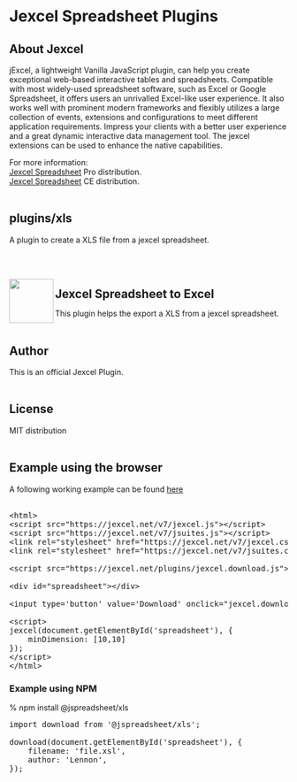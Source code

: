 <h1>Jexcel Spreadsheet Plugins</h1>

## About Jexcel

jExcel, a lightweight Vanilla JavaScript plugin, can help you create exceptional web-based interactive tables and spreadsheets. Compatible with most widely-used spreadsheet software, such as Excel or Google Spreadsheet, it offers users an unrivalled Excel-like user experience. It also works well with prominent modern frameworks and flexibly utilizes a large collection of events, extensions and configurations to meet different application requirements. Impress your clients with a better user experience and a great dynamic interactive data management tool. The jexcel extensions can be used to enhance the native capabilities.

For more information:<br>
<a href='https://jexcel.net/v7'>Jexcel Spreadsheet</a> Pro distribution.<br>
<a href='https://bossanova.uk/jexcel/v4'>Jexcel Spreadsheet</a> CE distribution.<br><br>

## plugins/xls
A plugin to create a XLS file from a jexcel spreadsheet.

<br><br>

<img src='https://jexcel.net/templates/default/img/jexcel-to-excel-plugin-icon.png' width='80' align='left'>

<h2 style='margin-bottom: 0px;'>Jexcel Spreadsheet to Excel</h2>

This plugin helps the export a XLS from a jexcel spreadsheet.<br><br>

<h2>Author</h2>
This is an official Jexcel Plugin.<br><br>

<h2>License</h2>
MIT distribution<br><br>

<h2>Example using the browser</h2>
A following working example can be found <a href='https://jexcel.net/plugins/jexcel-to-excel'>here</a><br><br>

<pre class="prettyprint linenums">
&#60;html>
&#60;script src="https://jexcel.net/v7/jexcel.js">&#60;/script>
&#60;script src="https://jexcel.net/v7/jsuites.js">&#60;/script>
&#60;link rel="stylesheet" href="https://jexcel.net/v7/jexcel.css" type="text/css" />
&#60;link rel="stylesheet" href="https://jexcel.net/v7/jsuites.css" type="text/css" />

&#60;script src="https://jexcel.net/plugins/jexcel.download.js">&#60;/script>

&#60;div id="spreadsheet">&#60;/div>

&#60;input type='button' value='Download' onclick="jexcel.download(document.getElementById('spreadsheet'));">

&#60;script>
jexcel(document.getElementById('spreadsheet'), {
    minDimension: [10,10]
});
&#60;/script>
&#60;/html>
</pre>

<h3>Example using NPM</h3>
% npm install @jspreadsheet/xls

<pre class="prettyprint linenums">
import download from '@jspreadsheet/xls';

download(document.getElementById('spreadsheet'), {
    filename: 'file.xsl',
    author: 'Lennon',
});
</pre>

